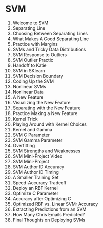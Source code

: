 # SVM

1. Welcome to SVM
2. Separating Line
3. Choosing Between Separating Lines
4. What Makes A Good Separating Line
5. Practice with Margins
6. SVMs and Tricky Data Distributions
7. SVM Response to Outliers
8. SVM Outlier Practic
9. Handoff to Katie
10. SVM in SKlearn
11. SVM Decision Boundary
12. Coding Up the SVM
13. Nonlinear SVMs
14. Nonlinear Data
15. A New Feature
16. Visualizing the New Feature
17. Separating with the New Feature
18. Practice Making a New Feature
19. Kernel Trick
20. Playing Around with Kernel Choices
21. Kernel and Gamma
22. SVM C Parameter
23. SVM Gamma Parameter
24. Overfitting
25. SVM Strengths and Weaknesses
26. SVM Mini-Project Video
27. SVM Mini-Project
28. SVM Author ID Accuracy
29. SVM Author ID Timing
30. A Smaller Training Set
31. Speed-Accuracy Tradeoff
32. Deploy an RBF Kernel
33. Optimize C Parameter
34. Accuracy after Optimizing C
35. Optimized RBF vs. Linear SVM: Accuracy
36. Extracting Predictions from an SVM
37. How Many Chris Emails Predicted?
38. Final Thoughts on Deploying SVMs
